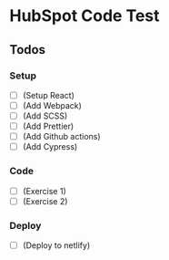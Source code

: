 # HubSpot Code Test

## Todos

### Setup

- [ ] (Setup React)
- [ ] (Add Webpack)
- [ ] (Add SCSS)
- [ ] (Add Prettier)
- [ ] (Add Github actions)
- [ ] (Add Cypress)

### Code

- [ ] (Exercise 1)
- [ ] (Exercise 2)

### Deploy

- [ ] (Deploy to netlify)
